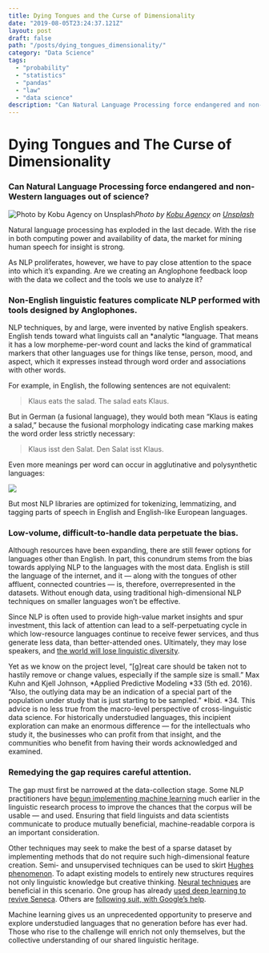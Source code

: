 ```yaml
---
title: Dying Tongues and the Curse of Dimensionality
date: "2019-08-05T23:24:37.121Z"
layout: post
draft: false
path: "/posts/dying_tongues_dimensionality/"
category: "Data Science"
tags:
  - "probability"
  - "statistics"
  - "pandas"
  - "law"
  - "data science"
description: "Can Natural Language Processing force endangered and non-Western languages out of science?"
---
```


# Dying Tongues and The Curse of Dimensionality

### Can Natural Language Processing force endangered and non-Western languages out of science?

![Photo by [Kobu Agency](https://unsplash.com/@kobuagency?utm_source=medium&utm_medium=referral) on [Unsplash](https://unsplash.com?utm_source=medium&utm_medium=referral)](https://cdn-images-1.medium.com/max/11138/0*-SixFFtsEfoPPXK8)*Photo by [Kobu Agency](https://unsplash.com/@kobuagency?utm_source=medium&utm_medium=referral) on [Unsplash](https://unsplash.com?utm_source=medium&utm_medium=referral)*

Natural language processing has exploded in the last decade. With the rise in both computing power and availability of data, the market for mining human speech for insight is strong.

As NLP proliferates, however, we have to pay close attention to the space into which it’s expanding. Are we creating an Anglophone feedback loop with the data we collect and the tools we use to analyze it?

### Non-English linguistic features complicate NLP performed with tools designed by Anglophones.

NLP techniques, by and large, were invented by native English speakers. English tends toward what linguists call an *analytic *language. That means it has a low morpheme-per-word count and lacks the kind of grammatical markers that other languages use for things like tense, person, mood, and aspect, which it expresses instead through word order and associations with other words.

For example, in English, the following sentences are not equivalent:
> Klaus eats the salad.
> The salad eats Klaus.

But in German (a fusional language), they would both mean “Klaus is eating a salad,” because the fusional morphology indicating case marking makes the word order less strictly necessary:
> Klaus isst den Salat.
> Den Salat isst Klaus.

Even more meanings per word can occur in agglutinative and polysynthetic languages:

![](https://cdn-images-1.medium.com/max/2164/0*C93js_oC5g0l16jY.png)

But most NLP libraries are optimized for tokenizing, lemmatizing, and tagging parts of speech in English and English-like European languages.

### Low-volume, difficult-to-handle data perpetuate the bias.

Although resources have been expanding, there are still fewer options for languages other than English. In part, this conundrum stems from the bias towards applying NLP to the languages with the most data. English is still the language of the internet, and it — along with the tongues of other affluent, connected countries — is, therefore, overrepresented in the datasets. Without enough data, using traditional high-dimensional NLP techniques on smaller languages won’t be effective.

Since NLP is often used to provide high-value market insights and spur investment, this lack of attention can lead to a self-perpetuating cycle in which low-resource languages continue to receive fewer services, and thus generate less data, than better-attended ones. Ultimately, they may lose speakers, and [the world will lose linguistic diversity](http://labs.theguardian.com/digital-language-divide/).

Yet as we know on the project level, “[g]reat care should be taken not to hastily remove or change values, especially if the sample size is small.” Max Kuhn and Kjell Johnson, *Applied Predictive Modeling *33 (5th ed. 2016). “Also, the outlying data may be an indication of a special part of the population under study that is just starting to be sampled.” *Ibid. *34. This advice is no less true from the macro-level perspective of cross-linguistic data science. For historically understudied languages, this incipient exploration can make an enormous difference — for the intellectuals who study it, the businesses who can profit from that insight, and the communities who benefit from having their words acknowledged and examined.

### Remedying the gap requires careful attention.

The gap must first be narrowed at the data-collection stage. Some NLP practitioners have [begun implementing machine learning](https://dl.acm.org/citation.cfm?id=1699549) much earlier in the linguistic research process to improve the chances that the corpus will be usable — and used. Ensuring that field linguists and data scientists communicate to produce mutually beneficial, machine-readable corpora is an important consideration.

Other techniques may seek to make the best of a sparse dataset by implementing methods that do not require such high-dimensional feature creation. Semi- and unsupervised techniques can be used to skirt [Hughes phenomenon](http://37steps.com/2322/hughes-phenomenon/). To adapt existing models to entirely new structures requires not only linguistic knowledge but creative thinking. [Neural techniques](https://arxiv.org/pdf/1411.2738.pdf) are beneficial in this scenario. One group has already [used deep learning to revive Seneca](https://sciencenode.org/feature/Seneca%20deep%20learning.php). Others are [following suit, with Google’s help](https://www.forbes.com/sites/cognitiveworld/2018/11/23/turning-to-ai-to-save-endangered-languages/#52a7c0306f45).

Machine learning gives us an unprecedented opportunity to preserve and explore understudied languages that no generation before has ever had. Those who rise to the challenge will enrich not only themselves, but the collective understanding of our shared linguistic heritage.
